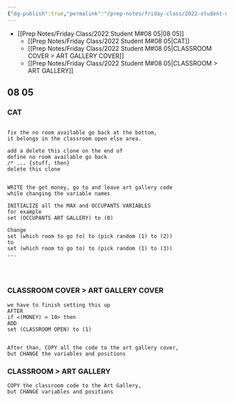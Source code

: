 ```yaml
---
{"dg-publish":true,"permalink":"/prep-notes/friday-class/2022-student-m/","dgHomeLink":true,"dgPassFrontmatter":false}
---
```



- [[Prep Notes/Friday Class/2022 Student M#08 05|08 05]]
	- [[Prep Notes/Friday Class/2022 Student M#08 05|CAT]]
	- [[Prep Notes/Friday Class/2022 Student M#08 05|CLASSROOM COVER > ART GALLERY COVER]]
	- [[Prep Notes/Friday Class/2022 Student M#08 05|CLASSROOM > ART GALLERY]]



## 08 05

<div class="blocks">

### CAT

```

fix the no room available go back at the bottom,
it belongs in the classroom open else area.

add a delete this clone on the end of 
define no room available go back
/* ... {stuff, then}
delete this clone


WRITE the get money, go to and leave art gallery code
while changing the variable names

INITIALIZE all the MAX and OCCUPANTS VARIABLES
for example
set (OCCUPANTS ART GALLERY) to (0) 

Change 
set (which room to go to) to (pick random (1) to (2))
to
set (which room to go to) to (pick random (1) to (3))
...




```

### CLASSROOM COVER > ART GALLERY COVER

```
we have to finish setting this up
AFTER
if <(MONEY) > 10> then
ADD
set (CLASSROOM OPEN) to (1)


After than, COPY all the code to the art gallery cover, 
but CHANGE the variables and positions
```

### CLASSROOM > ART GALLERY

```
COPY the classroom code to the Art Gallery, 
but CHANGE variables and positions
```


</div>